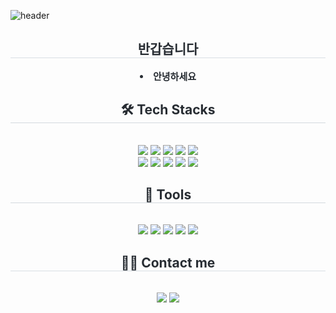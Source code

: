 ![header](https://capsule-render.vercel.app/api?type=venom&height=300&color=gradient&customColorList=12,19,24&text=Welcome%20to%20my%20Github&reversal=false&textBg=false&fontColor=2c2c2c&desc=Jiyong%20Kim&descSize=30)

<div align="center"> 
  <h2 style="border-bottom: 1px solid #d8dee4; color: #282d33;"> 반갑습니다 </h2>  
  <div style="font-weight: 700; font-size: 15px; text-align: center; color: #282d33;">
    <li> 안녕하세요</li>
  </div> 
</div>

<div align="center">
  <h2 style="border-bottom: 1px solid rgb(211, 217, 222); color: #282d33;"> 🛠️ Tech Stacks </h2>
  <br> 
  <div style="margin: 0 auto; text-align: center;">
    <img src="https://img.shields.io/badge/Java-007396?style=flat&logo=Java&logoColor=white">
    <img src="https://img.shields.io/badge/Spring-6DB33F?style=flat&logo=Spring&logoColor=white">
    <img src="https://img.shields.io/badge/Spring Boot-6DB33F?style=flat&logo=Spring Boot&logoColor=white">
    <img src="https://img.shields.io/badge/Python-3776AB?style=flat&logo=Python&logoColor=white">
    <img src="https://img.shields.io/badge/C-A8B9CC?style=flat&logo=C&logoColor=white">
    <br/>
    <img src="https://img.shields.io/badge/HTML5-E34F26?style=flat&logo=HTML5&logoColor=white">
    <img src="https://img.shields.io/badge/Javascript-F7DF1E?style=flat&logo=Javascript&logoColor=white">
    <img src="https://img.shields.io/badge/React-61DAFB?style=flat&logo=React&logoColor=white">
    <img src="https://img.shields.io/badge/jQuery-0769AD?style=flat&logo=jQuery&logoColor=white">
    <img src="https://img.shields.io/badge/MySQL-4479A1?style=flat&logo=MySQL&logoColor=white">
  </div>
</div>

<div align="center">
  <h2 style="border-bottom: 1px solid rgb(211, 217, 222); color: #282d33;"> 🔧 Tools </h2>
  <br> 
  <div style="margin: 0 auto; text-align: center;">
    <img src="https://img.shields.io/badge/Git-F05032?style=flat&logo=Git&logoColor=white">
    <img src="https://img.shields.io/badge/Github-181717?style=flat&logo=Github&logoColor=white">
    <img src="https://img.shields.io/badge/Amazon AWS-232F3E?style=flat&logo=Amazon AWS&logoColor=white">
    <img src="https://img.shields.io/badge/Bootstrap-7952B3?style=flat&logo=Bootstrap&logoColor=white">
    <img src="https://img.shields.io/badge/Notion-000000?style=flat&logo=Notion&logoColor=white">
  </div>
</div>

<div align="center">
  <h2 style="border-bottom: 1px solid #d8dee4; color: #282d33;"> 🧑‍💻 Contact me </h2>
  <br> 
  <div>
    <a href="#"><img src="https://img.shields.io/badge/Velog-20C997?style=flat&logo=Velog&logoColor=white"></a>
    <a href="#"><img src="https://img.shields.io/badge/Instagram-E4405F?style=flat&logo=Instagram&logoColor=white"></a>
  </div>
  <br>
</div>
